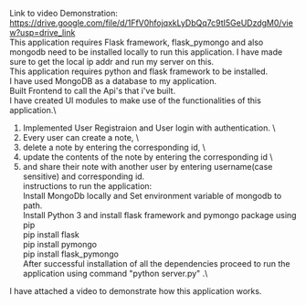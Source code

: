 Link to video Demonstration: https://drive.google.com/file/d/1FfV0hfojqxkLyDbQq7c9tI5GeUDzdgM0/view?usp=drive_link \
This application requires Flask framework, flask_pymongo and also mongodb need to be installed locally to run this application.
I have made sure to get the local ip addr and run my server on this. \
This application requires python and flask framework to be installed. \
I have used MongoDB as a database to my application. \
Built Frontend to call the Api's that i've built.\
I have created UI modules to make use of the functionalities of this application.\
1) Implemented User Registraion and User login with authentication. \
2) Every user can create a note, \
3) delete a note by entering the corresponding id, \
4) update the contents of the note by entering the corresponding id \
5) and share their note with another user by entering username(case sensitive) and corresponding id. \
instructions to run  the application: \
Install MongoDb locally and Set environment variable of mongodb to path.\
Install Python 3 and install flask framework and pymongo package using pip \
pip install flask \
pip install pymongo \
pip install flask_pymongo \
After successful installation of all the dependencies proceed to run the application using command "python server.py" .\

I have attached a video to demonstrate how this application works.
